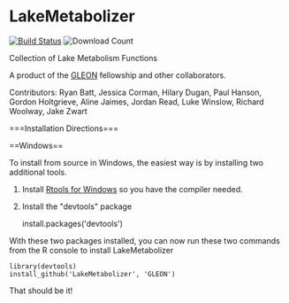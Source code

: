 LakeMetabolizer
===============
[![Build Status](https://travis-ci.org/GLEON/LakeMetabolizer.svg?branch=master)](https://travis-ci.org/GLEON/LakeMetabolizer)
![Download Count](http://cranlogs.r-pkg.org/badges/LakeMetabolizer)

Collection of Lake Metabolism Functions

A product of the [GLEON](http://www.gleon.org) fellowship and other collaborators.

Contributors: Ryan Batt, Jessica Corman, Hilary Dugan, Paul Hanson, Gordon Holtgrieve, Aline Jaimes, Jordan Read,
              Luke Winslow, Richard Woolway, Jake Zwart 
			  
			  
===Installation Directions===

==Windows==

To install from source in Windows, the easiest way is by installing two additional tools. 

1) Install [Rtools for Windows](http://cran.r-project.org/bin/windows/Rtools/) so you have the compiler needed.
2) Install the "devtools" package

	install.packages('devtools')

With these two packages installed, you can now run these two commands from the R console to install LakeMetabolizer

    library(devtools)
	install_github('LakeMetabolizer', 'GLEON')

That should be it!
	

